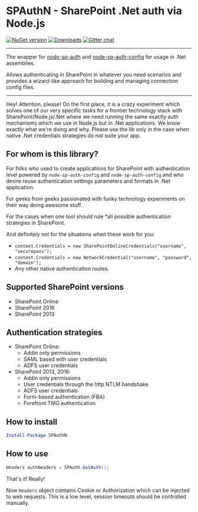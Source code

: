 # SPAuthN - SharePoint .Net auth via Node.js

[![NuGet version](https://img.shields.io/nuget/v/SPAuthN.svg)](https://www.nuget.org/packages/SPAuthN)
[![Downloads](https://img.shields.io/nuget/dt/SPAuthN.svg)](https://www.nuget.org/packages/SPAuthN)
[![Gitter chat](https://badges.gitter.im/gitterHQ/gitter.png)](https://gitter.im/sharepoint-node/Lobby)

---

The wrapper for [node-sp-auth](https://www.npmjs.com/package/node-sp-auth) and [node-sp-auth-config](https://www.npmjs.com/package/node-sp-auth-config) for usage in .Net assemblies.  

Allows authenticating in SharePoint in whatever you need scenarios and provides a wizard-like approach for building and managing connection config files.

---

Hey! Attention, please! On the first place, it is a crazy experiment which solves one of our very specific tasks for a frontier technology stack with SharePoint/Node.js/.Net where we need running the same exactly auth mechanisms which we use in Node.js but in .Net applications. We know exactly what we're doing and why. Please use the lib only in the case when native .Net credentials strategies do not suite your app.

## For whom is this library?

For folks who used to create applications for SharePoint with authentication level powered by `node-sp-auth-config` and `node-sp-auth-config` and who desire reuse authentication settings parameters and formats in .Net application.

For geeks from geeks passionated with funky technology experiments on their way doing awesome stuff.

For the cases when one tool should rule *all possible authentication strategies in SharePoint.

And definitely not for the situations when these work for you:

- `context.Credentials = new SharePointOnlineCredentials("username", "securepass");`
- `context.Credentials = new NetworkCredential("username", "password", "domain");`
- Any other native authentication routes.

## Supported SharePoint versions

- SharePoint Online
- SharePoint 2016
- SharePoint 2013

## Authentication strategies

- SharePoint Online:
  - Addin only permissions
  - SAML based with user credentials
  - ADFS user credentials
- SharePoint 2013, 2016:
  - Addin only permissions
  - User credentials through the http NTLM handshake
  - ADFS user credentials
  - Form-based authentication (FBA)
  - Forefront TMG authentication

## How to install

```PowerShell
Install-Package SPAuthN
```

## How to use

```csharp
Headers authHeaders = SPAuth.GetAuth();
```

That's it! Really!

Now `Headers` object contains Cookie or Authorization which can be injected to web requests.
This is a low level, session timeouts should be controlled manually.